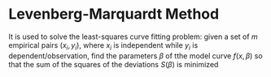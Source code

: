 # Levenberg-Marquardt Method

It is used to solve the least-squares curve fitting problem:
given a set of $m$ empirical pairs $(x_i, y_i)$, where $x_i$ is independent while $y_i$ is dependent/observation, find the parameters $\beta$ of tthe model curve $f(x, \beta)$ so that the sum of the squares of the deviations $S(\beta)$ is minimized